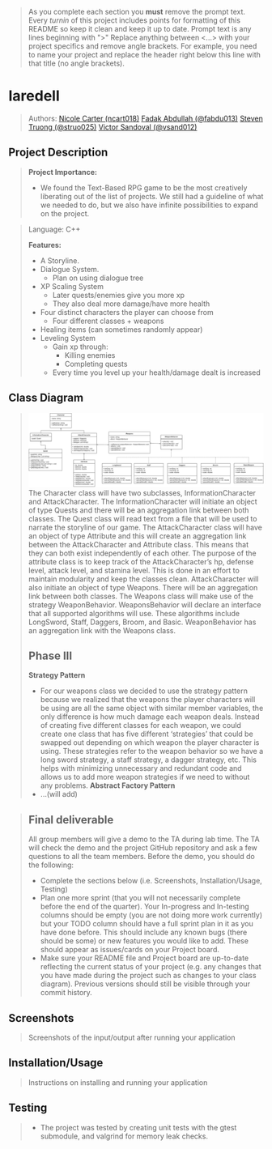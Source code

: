  > As you complete each section you **must** remove the prompt text. Every *turnin* of this project includes points for formatting of this README so keep it clean and keep it up to date. 
 > Prompt text is any lines beginning with "\>"
 > Replace anything between \<...\> with your project specifics and remove angle brackets. For example, you need to name your project and replace the header right below this line with that title (no angle brackets). 
# Iaredell
 
 > Authors: [Nicole Carter (ncart018)](https://github.com/nicolec702) 
 > [Fadak Abdullah (@fabdu013)](https://github.com/faduckie)
[Steven Truong (@struo025)](https://github.com/Steven-Eon)
[Victor Sandoval (@vsand012)](https://github.com/VMSandoval25)


## Project Description
> **Project Importance:**
> - We found the Text-Based RPG game to be the most creatively liberating out of the list of projects. We still had a guideline of what we needed to do, but we also have  infinite possibilities to expand on the project.

> Language: C++
> 
> **Features:**
> - A Storyline.
> - Dialogue System.
>   - Plan on using dialogue tree
> - XP Scaling System
>   - Later quests/enemies give you more xp
>   - They also deal more damage/have more health
> - Four distinct characters the player can choose from
>   - Four different classes + weapons 
> - Healing items (can sometimes randomly appear)
> - Leveling System
>   - Gain xp through:
>     - Killing enemies
>     - Completing quests
>   - Every time you level up your health/damage dealt is increased


## Class Diagram
 > ![UML Diagram](ProjectUML.png)
 >The Character class will have two subclasses, InformationCharacter and AttackCharacter. The InformationCharacter will initiate an object of type Quests and there will be an aggregation link between both classes. The Quest class will read text from a file that will be used to narrate the storyline of our game. The AttackCharacter class will have an object of type Attribute and this will create an aggregation link between the AttackCharacter and Attribute class. This means that they can both exist independently of each other. The purpose of the attribute class is to keep track of the AttackCharacter’s hp, defense level, attack level, and stamina level. This is done in an effort to maintain modularity and keep the classes clean. AttackCharacter will also initiate an object of type Weapons. There will be an aggregation link between both classes. The Weapons class will make use of the strategy WeaponBehavior. WeaponsBehavior will declare an interface that all supported algorithms will use. These algorithms include LongSword, Staff, Daggers, Broom, and Basic. WeaponBehavior has an aggregation link with the Weapons class.
 > ## Phase III
 > **Strategy Pattern**
 > * For our weapons class we decided to use the strategy pattern because we realized that the weapons the player characters will be using are all the same object with similar member variables, the only difference is how much damage each weapon deals. Instead of creating five different classes for each weapon, we could create one class that has five different ‘strategies’ that could be swapped out depending on which weapon the player character is using. These strategies refer to the weapon behavior so we have a long sword strategy, a staff strategy, a dagger strategy, etc. This helps with minimizing unnecessary and redundant code and allows us to add more weapon strategies if we need to without any problems.
 > **Abstract Factory Pattern**
 > * ...(will add)

 
 > ## Final deliverable
 > All group members will give a demo to the TA during lab time. The TA will check the demo and the project GitHub repository and ask a few questions to all the team members. 
 > Before the demo, you should do the following:
 > * Complete the sections below (i.e. Screenshots, Installation/Usage, Testing)
 > * Plan one more sprint (that you will not necessarily complete before the end of the quarter). Your In-progress and In-testing columns should be empty (you are not doing more work currently) but your TODO column should have a full sprint plan in it as you have done before. This should include any known bugs (there should be some) or new features you would like to add. These should appear as issues/cards on your Project board.
 > * Make sure your README file and Project board are up-to-date reflecting the current status of your project (e.g. any changes that you have made during the project such as changes to your class diagram). Previous versions should still be visible through your commit history. 
 
 ## Screenshots
 > Screenshots of the input/output after running your application
 ## Installation/Usage
 > Instructions on installing and running your application
 ## Testing
 > * The project was tested by creating unit tests with the gtest submodule, and valgrind for memory leak checks.
